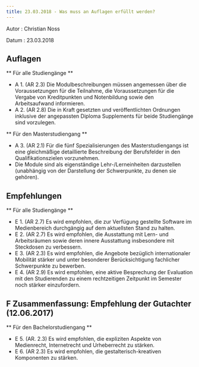 ```yaml
---
title: 23.03.2018 - Was muss an Auflagen erfüllt werden?
---
```


Autor
: Christian Noss

Datum
: 23.03.2018

## Auflagen 

** Für alle Studiengänge **
- A 1. (AR 2.3) Die Modulbeschreibungen müssen angemessen über die Voraussetzungen für die Teilnahme, die Voraussetzungen für die Vergabe von Kreditpunkten und Notenbildung sowie den Arbeitsaufwand informieren.
- A 2. (AR 2.8) Die in Kraft gesetzten und veröffentlichten Ordnungen inklusive der angepassten Diploma Supplements für beide Studiengänge sind vorzulegen.

** Für den Masterstudiengang **
- A 3. (AR 2.1) Für die fünf Spezialisierungen des Masterstudiengangs ist eine gleichmäßige detaillierte Beschreibung der Berufsfelder in den Qualifikationszielen vorzunehmen.
- Die Module sind als eigenständige Lehr-/Lerneinheiten darzustellen (unabhängig von der Darstellung der Schwerpunkte, zu denen sie gehören).

## Empfehlungen

** Für alle Studiengänge **
- E 1. (AR 2.7) Es wird empfohlen, die zur Verfügung gestellte Software im Medienbereich durchgängig auf dem aktuellsten Stand zu halten.
- E 2. (AR 2.7) Es wird empfohlen, die Ausstattung mit Lern- und Arbeitsräumen sowie deren innere Ausstattung insbesondere mit Steckdosen zu verbessern.
- E 3. (AR 2.3) Es wird empfohlen, die Angebote bezüglich internationaler Mobilität stärker und unter besonderer Berücksichtigung fachlicher Schwerpunkte zu bewerben.
- E 4. (AR 2.9) Es wird empfohlen, eine aktive Besprechung der Evaluation mit den Studierenden zu einem rechtzeitigen Zeitpunkt im Semester noch stärker einzufordern.

## F Zusammenfassung: Empfehlung der Gutachter (12.06.2017)

** Für den Bachelorstudiengang **
- E 5. (AR. 2.3) Es wird empfohlen, die expliziten Aspekte von Medienrecht, Internetrecht und Urheberrecht zu stärken.
- E 6. (AR 2.3) Es wird empfohlen, die gestalterisch-kreativen Komponenten zu stärken.